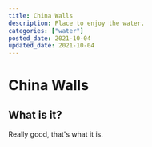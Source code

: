 ```yaml
---
title: China Walls
description: Place to enjoy the water.
categories: ["water"]
posted_date: 2021-10-04
updated_date: 2021-10-04
---
```


# China Walls

## What is it?

Really good, that's what it is.